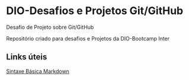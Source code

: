 # DIO-Desafios e Projetos Git/GitHub
Desafio de Projeto sobre Git/GitHub

Repositório criado para desafios e Projetos da DIO-Bootcamp Inter
## Links úteis
[Sintaxe Básica Markdown](https://www.markdownguide.org/basic-syntax/)


